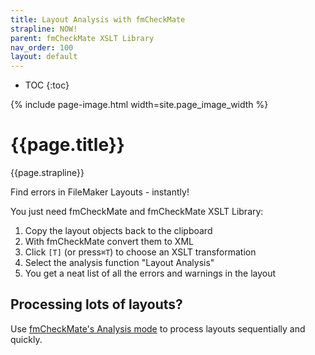 ```yaml
---
title: Layout Analysis with fmCheckMate
strapline: NOW!
parent: fmCheckMate XSLT Library
nav_order: 100
layout: default
---
```

- TOC
{:toc}

{% include page-image.html width=site.page_image_width %}

# {{page.title}}

{{page.strapline}}

Find errors in FileMaker Layouts - instantly!

You just need fmCheckMate and fmCheckMate XSLT Library:

1. Copy the layout objects back to the clipboard
2. With fmCheckMate convert them to XML
3. Click `[T]` (or press`⌘T`) to choose an XSLT transformation
4. Select the analysis function "Layout Analysis"
5. You get a neat list of all the errors and warnings in the layout

## Processing lots of layouts?

Use [fmCheckMate's Analysis mode](fmcheckmate-modes.html#analysis-mode) to process layouts sequentially and quickly.
